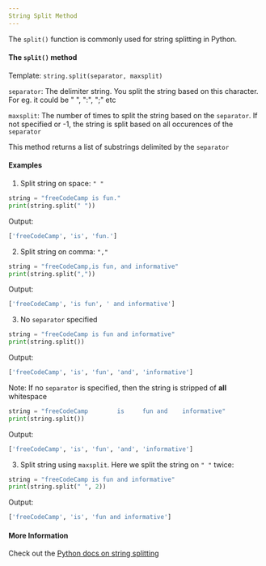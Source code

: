 ```yaml
---
String Split Method
---
```


The ```split()``` function is commonly used for string splitting in Python. 

#### The ```split()``` method

Template: ```string.split(separator, maxsplit)```

```separator```: The delimiter string. You split the string based on this character. For eg. it could be " ", ":", ";" etc

```maxsplit```: The number of times to split the string based on the ```separator```. If not specified or -1, the string is split based on all occurences of the ```separator```

This method returns a list of substrings delimited by the ```separator```

#### Examples

1) Split string on space: ```" "```
```python
string = "freeCodeCamp is fun."
print(string.split(" "))
```
Output:
```python
['freeCodeCamp', 'is', 'fun.']
```

2) Split string on comma: ```","```
```python
string = "freeCodeCamp,is fun, and informative"
print(string.split(","))
```
Output:
```python
['freeCodeCamp', 'is fun', ' and informative']
```

3) No ```separator``` specified
```python
string = "freeCodeCamp is fun and informative"
print(string.split())
```
Output:
```python
['freeCodeCamp', 'is', 'fun', 'and', 'informative']
```
Note: If no ```separator``` is specified, then the string is stripped of __all__ whitespace

```python
string = "freeCodeCamp        is     fun and    informative"
print(string.split())
```
Output:
```python
['freeCodeCamp', 'is', 'fun', 'and', 'informative']
```

3) Split string using ```maxsplit```. Here we split the string on ```" "``` twice:
```python
string = "freeCodeCamp is fun and informative"
print(string.split(" ", 2))
```
Output:
```python
['freeCodeCamp', 'is', 'fun and informative']
```

#### More Information

Check out the [Python docs on string splitting](https://docs.python.org/2/library/stdtypes.html#str.split)


